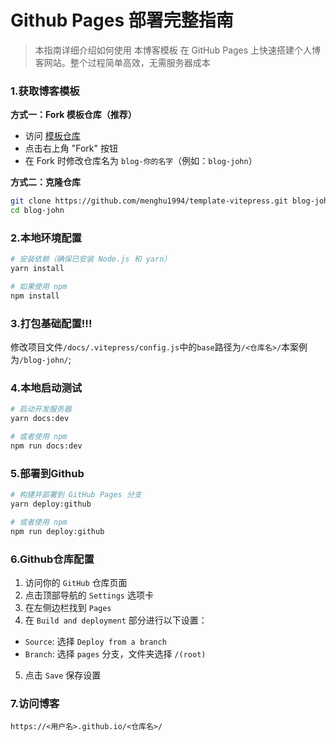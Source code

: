 # Github Pages 部署完整指南
> 本指南详细介绍如何使用 本博客模板 在 GitHub Pages 上快速搭建个人博客网站。整个过程简单高效，无需服务器成本

### 1.获取博客模板
**方式一：Fork 模板仓库（推荐）**
- 访问 [模板仓库](https://github.com/menghu1994/template-vitepress)
- 点击右上角 "Fork" 按钮
- 在 Fork 时修改仓库名为 `blog-你的名字`（例如：`blog-john`）

**方式二：克隆仓库**
```bash
git clone https://github.com/menghu1994/template-vitepress.git blog-john
cd blog-john
```

### 2.本地环境配置
```bash
# 安装依赖（确保已安装 Node.js 和 yarn）
yarn install

# 如果使用 npm
npm install
```

### 3.打包基础配置!!!
修改项目文件`/docs/.vitepress/config.js`中的`base`路径为`/<仓库名>/`本案例为`/blog-john/`;

### 4.本地启动测试
```bash
# 启动开发服务器
yarn docs:dev

# 或者使用 npm
npm run docs:dev
```

### 5.部署到Github
```bash
# 构建并部署到 GitHub Pages 分支
yarn deploy:github

# 或者使用 npm
npm run deploy:github
```

### 6.Github仓库配置
1. 访问你的 `GitHub` 仓库页面
2. 点击顶部导航的 `Settings` 选项卡
3. 在左侧边栏找到 `Pages`
4. 在 `Build and deployment` 部分进行以下设置：
 - `Source`: 选择 `Deploy from a branch`
 - `Branch`: 选择 `pages` 分支，文件夹选择 `/(root)`
5. 点击 `Save` 保存设置

### 7.访问博客
```text
https://<用户名>.github.io/<仓库名>/
```
